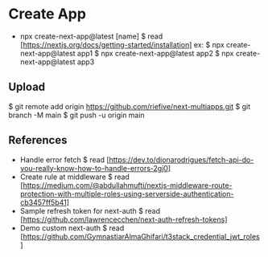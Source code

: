 # Create App
- npx create-next-app@latest [name]
$ read [https://nextjs.org/docs/getting-started/installation]
ex:
$ npx create-next-app@latest app1
$ npx create-next-app@latest app2
$ npx create-next-app@latest app3

## Upload
$ git remote add origin https://github.com/riefive/next-multiapps.git
$ git branch -M main
$ git push -u origin main

## References
- Handle error fetch
$ read [https://dev.to/dionarodrigues/fetch-api-do-you-really-know-how-to-handle-errors-2gj0]
- Create rule at middleware
$ read [https://medium.com/@abdullahmufti/nextjs-middleware-route-protection-with-multiple-roles-using-serverside-authentication-cb3457ff5b41]
- Sample refresh token for next-auth
$ read [https://github.com/lawrencecchen/next-auth-refresh-tokens]
- Demo custom next-auth
$ read [https://github.com/GymnastiarAlmaGhifari/t3stack_credential_jwt_roles]
